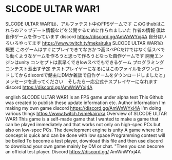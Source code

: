 # SLCODE ULTAR WAR1
SLCODE ULTAR WAR1は、アルファテスト中のFPSゲームです
このGithubはこれらのアップデート情報などを公開するために作られましいた
作者の情報
僕は自作ゲームを作っています
discord
https://discord.gg/AmWnWYxj4A
自分はいろいろやってます
https://www.twitch.tv/mekairuka
SLCODE  ULTAR WAR1の概要
このゲームはすぐにプレイできてなおかつ高スペPCだけではなく低スペでも動くようなゲームを作ろうと思って作ろうとなった自作ゲームです
開発エンジンはunity
コンセプトは素早くできlowスペでもできるゲーム
プログラミングコンテスト煮出す予定
テストプレイヤーになるにはこのファイルをダウンロードしてからdiscordで鯖主にDMか雑談で自作ゲームをダウンロードしましたと」メッセージを送ってください　そしたら一応公式テスプレイヤーになれます　discord https://discord.gg/AmWnWYxj4A
 
 english
 SLCODE ULTAR WAR1 is an FPS game under alpha test
This Github was created to publish these update information etc.
 Author information 
I'm making my own game
discord
https://discord.gg/AmWnWYxj4A
I'm doing various things
https://www.twitch.tv/mekairuka
 Overview of SLCODE ULTAR WAR1 
This game is a self-made game that I wanted to make a game that can be played immediately and that works not only on high-spec PCs but also on low-spec PCs.
The development engine is unity
A game where the concept is quick and can be done with low space
Programming contest will be boiled
To become a test player, download this file and then use discord to download your own game mainly by DM or chat. "Then you can become an official test player. Discord https://discord.gg/ AmWnWYxj4A


